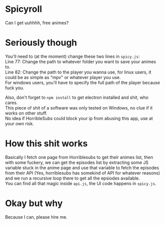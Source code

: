 # Spicyroll

Can I get uuhhhh, free animes?

# Seriously though

You'll need to (at the moment) change these two lines in `spicy.js`:  
Line 77: Change the path to whatever folder you want to save your animes to.  
Line 82: Change the path to the player you wanna use, for linux users, it could be as simple as "mpv" or whatever player you use.  
For windows users, you'll have to specify the full path of the player because fuck you.  

Also, don't forget to `npm install` to get electron installed and shit, who cares.  
This piece of shit of a software was only tested on Windows, no clue if it works on other stuff.  
No idea if HorribleSubs could block your ip from abusing this app, use at your own risk.  

# How this shit works

Basically I fetch one page from Horriblesubs to get their animes list, then with some fuckery, we can get the episodes list by extracting some JS variable stuck in the anime page and use that variable to fetch the episodes from their API (Yes, horriblesubs has somekind of API for whatever reasons) and we run a recursive loop there to get all the epsiodes available.  
You can find all that magic inside `api.js`, the UI code happens in `spicy.js`.

# Okay but why
Because I can, please hire me.